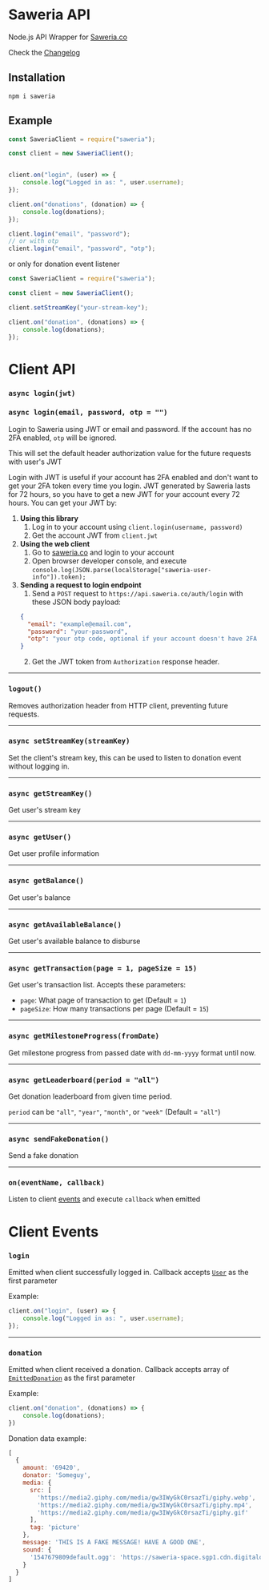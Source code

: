 # Saweria API

Node.js API Wrapper for [Saweria.co](https://saweria.co/)

Check the [Changelog](https://github.com/SuspiciousLookingOwl/saweria-api/blob/master/CHANGELOG.md)

## Installation

```
npm i saweria
```

## Example

```js
const SaweriaClient = require("saweria");

const client = new SaweriaClient();


client.on("login", (user) => {
	console.log("Logged in as: ", user.username);
});

client.on("donations", (donation) => {
	console.log(donations);
});

client.login("email", "password");
// or with otp
client.login("email", "password", "otp");

```
or only for donation event listener
```js
const SaweriaClient = require("saweria");

const client = new SaweriaClient();

client.setStreamKey("your-stream-key");

client.on("donation", (donations) => {
	console.log(donations);
});
```

# Client API

### `async login(jwt)`
### `async login(email, password, otp = "")`

Login to Saweria using JWT or email and password. If the account has no 2FA enabled, `otp` will be ignored.

This will set the default header authorization value for the future requests with user's JWT

Login with JWT is useful if your account has 2FA enabled and don't want to get your 2FA token every time you login. JWT generated by Saweria lasts for 72 hours, so you have to get a new JWT for your account every 72 hours. You can get your JWT by:

1. **Using this library**
   1. Log in to your account using `client.login(username, password)`
   2. Get the account JWT from `client.jwt`
2. **Using the web client**
   1. Go to [saweria.co](https://saweria.co/) and login to your account
   2. Open browser developer console, and execute `console.log(JSON.parse(localStorage["saweria-user-info"]).token);`
3. **Sending a request to login endpoint**
   1. Send a `POST` request to `https://api.saweria.co/auth/login` with these JSON body payload: 
   ```json
   {
     "email": "example@email.com",
     "password": "your-password",
     "otp": "your otp code, optional if your account doesn't have 2FA enabled"
   }
   ```
   2. Get the JWT token from `Authorization` response header.

---

### `logout()`

Removes authorization header from HTTP client, preventing future requests.

---

### `async setStreamKey(streamKey)`

Set the client's stream key, this can be used to listen to donation event without logging in.

---

### `async getStreamKey()`

Get user's stream key

---

### `async getUser()`

Get user profile information

---

### `async getBalance()`

Get user's balance

---

### `async getAvailableBalance()`

Get user's available balance to disburse

---

### `async getTransaction(page = 1, pageSize = 15)`

Get user's transaction list. Accepts these parameters:

- `page`: What page of transaction to get (Default = `1`)
- `pageSize`: How many transactions per page (Default = `15`)

---

### `async getMilestoneProgress(fromDate)`

Get milestone progress from passed date with `dd-mm-yyyy` format until now.

---

### `async getLeaderboard(period = "all")`

Get donation leaderboard from given time period.

`period` can be `"all"`, `"year"`, `"month"`, or `"week"` (Default = `"all"`)

---

### `async sendFakeDonation()`

Send a fake donation

---

### `on(eventName, callback)`

Listen to client [events](#Client-Events) and execute `callback` when emitted


# Client Events

### `login`

Emitted when client successfully logged in. Callback accepts [`User`](src/types.ts) as the first parameter 

Example:
```js
client.on("login", (user) => {
	console.log("Logged in as: ", user.username);
});
```

---

### `donation`

Emitted when client received a donation. Callback accepts array of [`EmittedDonation`](src/types.ts) as the first parameter

Example:
```js
client.on("donation", (donations) => {
    console.log(donations);
})
```

Donation data example:
```js
[
  {
    amount: '69420',
    donator: 'Someguy',
    media: {
      src: [
        'https://media2.giphy.com/media/gw3IWyGkC0rsazTi/giphy.webp',
        'https://media2.giphy.com/media/gw3IWyGkC0rsazTi/giphy.mp4',
        'https://media2.giphy.com/media/gw3IWyGkC0rsazTi/giphy.gif'
      ],
      tag: 'picture'
    },
    message: 'THIS IS A FAKE MESSAGE! HAVE A GOOD ONE',
    sound: {
      '1547679809default.ogg': 'https://saweria-space.sgp1.cdn.digitaloceanspaces.com/prd/sound/836d7a85-dd70-4028-85fb-00fd785f0928-c527b4f6bd6282e21e78c85343d496fa.ogg'
    }
  }
]
```